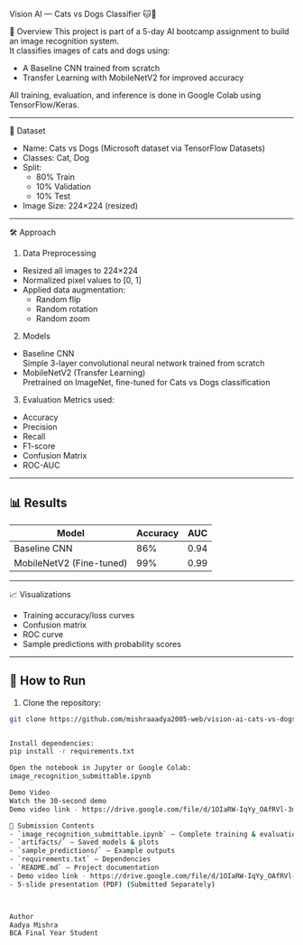 Vision AI — Cats vs Dogs Classifier 🐱🐶

📌 Overview
This project is part of a 5-day AI bootcamp assignment to build an image recognition system.  
It classifies images of cats and dogs using:
- A Baseline CNN trained from scratch
- Transfer Learning with MobileNetV2 for improved accuracy

All training, evaluation, and inference is done in Google Colab using TensorFlow/Keras.

---

📂 Dataset
- Name: Cats vs Dogs (Microsoft dataset via TensorFlow Datasets)
- Classes: Cat, Dog
- Split:
  - 80% Train
  - 10% Validation
  - 10% Test
- Image Size: 224×224 (resized)

---

🛠️ Approach
1. Data Preprocessing
- Resized all images to 224×224
- Normalized pixel values to [0, 1]
- Applied data augmentation:
  - Random flip
  - Random rotation
  - Random zoom

2. Models
- Baseline CNN  
  Simple 3-layer convolutional neural network trained from scratch
- MobileNetV2 (Transfer Learning)  
  Pretrained on ImageNet, fine-tuned for Cats vs Dogs classification

3. Evaluation
Metrics used:
- Accuracy
- Precision
- Recall
- F1-score
- Confusion Matrix
- ROC-AUC

---

## 📊 Results
| Model                   | Accuracy | AUC   |
|-------------------------|----------|-------|
| Baseline CNN            | 86%      | 0.94  |
| MobileNetV2 (Fine-tuned)| 99%      | 0.99  |

---

📈 Visualizations
- Training accuracy/loss curves
- Confusion matrix
- ROC curve
- Sample predictions with probability scores

---

## 🚀 How to Run
1. Clone the repository:
```bash
git clone https://github.com/mishraaadya2005-web/vision-ai-cats-vs-dogs.git


Install dependencies:
pip install -r requirements.txt

Open the notebook in Jupyter or Google Colab:
image_recognition_submittable.ipynb

Demo Video
Watch the 30-second demo
Demo video link - https://drive.google.com/file/d/1OIaRW-IqYy_OAfRVl-3mnLc-fT_doiHW/view?usp=drive_link

📄 Submission Contents
- `image_recognition_submittable.ipynb` — Complete training & evaluation code
- `artifacts/` — Saved models & plots
- `sample_predictions/` — Example outputs
- `requirements.txt` — Dependencies
- `README.md` — Project documentation
- Demo video link - https://drive.google.com/file/d/1OIaRW-IqYy_OAfRVl-3mnLc-fT_doiHW/view?usp=drive_link
- 5-slide presentation (PDF) (Submitted Separately)



Author
Aadya Mishra
BCA Final Year Student 




